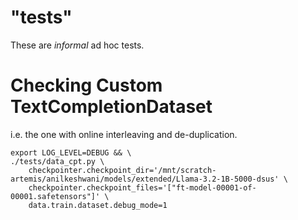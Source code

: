 # "tests"

These are _informal_ ad hoc tests.

# Checking Custom TextCompletionDataset

i.e. the one with online interleaving and de-duplication.

```
export LOG_LEVEL=DEBUG && \
./tests/data_cpt.py \
    checkpointer.checkpoint_dir='/mnt/scratch-artemis/anilkeshwani/models/extended/Llama-3.2-1B-5000-dsus' \
    checkpointer.checkpoint_files='["ft-model-00001-of-00001.safetensors"]' \
    data.train.dataset.debug_mode=1
```
